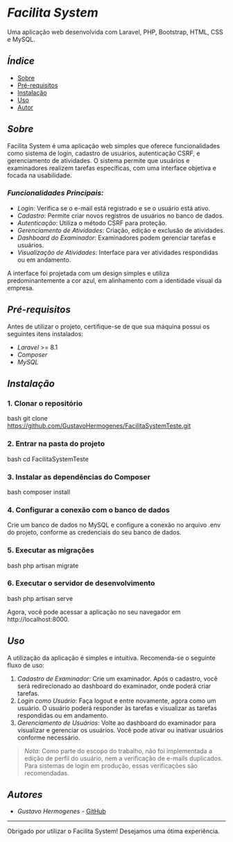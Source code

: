 # *Facilita System*

Uma aplicação web desenvolvida com Laravel, PHP, Bootstrap, HTML, CSS e MySQL.

## *Índice*
- [Sobre](#sobre)
- [Pré-requisitos](#pré-requisitos)
- [Instalação](#instalação)
- [Uso](#uso)
- [Autor](#autor)

## *Sobre*
Facilita System é uma aplicação web simples que oferece funcionalidades como sistema de login, cadastro de usuários, autenticação CSRF, e gerenciamento de atividades. O sistema permite que usuários e examinadores realizem tarefas específicas, com uma interface objetiva e focada na usabilidade.

### *Funcionalidades Principais:*
- *Login*: Verifica se o e-mail está registrado e se o usuário está ativo.
- *Cadastro*: Permite criar novos registros de usuários no banco de dados.
- *Autenticação*: Utiliza o método CSRF para proteção.
- *Gerenciamento de Atividades*: Criação, edição e exclusão de atividades.
- *Dashboard do Examinador*: Examinadores podem gerenciar tarefas e usuários.
- *Visualização de Atividades*: Interface para ver atividades respondidas ou em andamento.
  
A interface foi projetada com um design simples e utiliza predominantemente a cor azul, em alinhamento com a identidade visual da empresa.

## *Pré-requisitos*
Antes de utilizar o projeto, certifique-se de que sua máquina possui os seguintes itens instalados:

- *Laravel* >= 8.1
- *Composer*
- *MySQL*

## *Instalação*

### 1. Clonar o repositório
bash
git clone https://github.com/GustavoHermogenes/FacilitaSystemTeste.git


### 2. Entrar na pasta do projeto
bash
cd FacilitaSystemTeste


### 3. Instalar as dependências do Composer
bash
composer install


### 4. Configurar a conexão com o banco de dados
Crie um banco de dados no MySQL e configure a conexão no arquivo .env do projeto, conforme as credenciais do seu banco de dados.

### 5. Executar as migrações
bash
php artisan migrate


### 6. Executar o servidor de desenvolvimento
bash
php artisan serve


Agora, você pode acessar a aplicação no seu navegador em http://localhost:8000.

## *Uso*
A utilização da aplicação é simples e intuitiva. Recomenda-se o seguinte fluxo de uso:

1. *Cadastro de Examinador*: Crie um examinador. Após o cadastro, você será redirecionado ao dashboard do examinador, onde poderá criar tarefas.
2. *Login como Usuário*: Faça logout e entre novamente, agora como um usuário. O usuário poderá responder às tarefas e visualizar as tarefas respondidas ou em andamento.
3. *Gerenciamento de Usuários*: Volte ao dashboard do examinador para visualizar e gerenciar os usuários. Você pode ativar ou inativar usuários conforme necessário.

> *Nota:* Como parte do escopo do trabalho, não foi implementada a edição de perfil do usuário, nem a verificação de e-mails duplicados. Para sistemas de login em produção, essas verificações são recomendadas.

## *Autores*
- *Gustavo Hermogenes* - [GitHub](https://github.com/GustavoHermogenes)

---

Obrigado por utilizar o Facilita System! Desejamos uma ótima experiência.